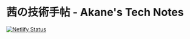 # 茜の技術手帖 - Akane's Tech Notes

[![Netlify Status](https://api.netlify.com/api/v1/badges/817076a3-dec1-46af-ae80-08bdd36e6f9e/deploy-status)](https://app.netlify.com/sites/akanevrc-main-blog/deploys)
